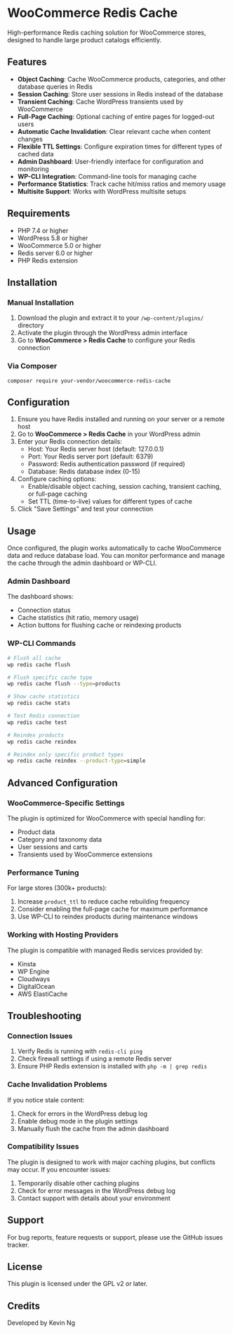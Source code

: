 # WooCommerce Redis Cache

High-performance Redis caching solution for WooCommerce stores, designed to handle large product catalogs efficiently.

## Features

- **Object Caching**: Cache WooCommerce products, categories, and other database queries in Redis
- **Session Caching**: Store user sessions in Redis instead of the database
- **Transient Caching**: Cache WordPress transients used by WooCommerce
- **Full-Page Caching**: Optional caching of entire pages for logged-out users
- **Automatic Cache Invalidation**: Clear relevant cache when content changes
- **Flexible TTL Settings**: Configure expiration times for different types of cached data
- **Admin Dashboard**: User-friendly interface for configuration and monitoring
- **WP-CLI Integration**: Command-line tools for managing cache
- **Performance Statistics**: Track cache hit/miss ratios and memory usage
- **Multisite Support**: Works with WordPress multisite setups

## Requirements

- PHP 7.4 or higher
- WordPress 5.8 or higher
- WooCommerce 5.0 or higher
- Redis server 6.0 or higher
- PHP Redis extension

## Installation

### Manual Installation

1. Download the plugin and extract it to your `/wp-content/plugins/` directory
2. Activate the plugin through the WordPress admin interface
3. Go to **WooCommerce > Redis Cache** to configure your Redis connection

### Via Composer

```
composer require your-vendor/woocommerce-redis-cache
```

## Configuration

1. Ensure you have Redis installed and running on your server or a remote host
2. Go to **WooCommerce > Redis Cache** in your WordPress admin
3. Enter your Redis connection details:
   - Host: Your Redis server host (default: 127.0.0.1)
   - Port: Your Redis server port (default: 6379)
   - Password: Redis authentication password (if required)
   - Database: Redis database index (0-15)
4. Configure caching options:
   - Enable/disable object caching, session caching, transient caching, or full-page caching
   - Set TTL (time-to-live) values for different types of cache
5. Click "Save Settings" and test your connection

## Usage

Once configured, the plugin works automatically to cache WooCommerce data and reduce database load. You can monitor performance and manage the cache through the admin dashboard or WP-CLI.

### Admin Dashboard

The dashboard shows:
- Connection status
- Cache statistics (hit ratio, memory usage)
- Action buttons for flushing cache or reindexing products

### WP-CLI Commands

```bash
# Flush all cache
wp redis cache flush

# Flush specific cache type
wp redis cache flush --type=products

# Show cache statistics
wp redis cache stats

# Test Redis connection
wp redis cache test

# Reindex products
wp redis cache reindex

# Reindex only specific product types
wp redis cache reindex --product-type=simple
```

## Advanced Configuration

### WooCommerce-Specific Settings

The plugin is optimized for WooCommerce with special handling for:
- Product data
- Category and taxonomy data
- User sessions and carts
- Transients used by WooCommerce extensions

### Performance Tuning

For large stores (300k+ products):
1. Increase `product_ttl` to reduce cache rebuilding frequency
2. Consider enabling the full-page cache for maximum performance
3. Use WP-CLI to reindex products during maintenance windows

### Working with Hosting Providers

The plugin is compatible with managed Redis services provided by:
- Kinsta
- WP Engine
- Cloudways
- DigitalOcean
- AWS ElastiCache

## Troubleshooting

### Connection Issues
1. Verify Redis is running with `redis-cli ping`
2. Check firewall settings if using a remote Redis server
3. Ensure PHP Redis extension is installed with `php -m | grep redis`

### Cache Invalidation Problems
If you notice stale content:
1. Check for errors in the WordPress debug log
2. Enable debug mode in the plugin settings
3. Manually flush the cache from the admin dashboard

### Compatibility Issues
The plugin is designed to work with major caching plugins, but conflicts may occur. If you encounter issues:
1. Temporarily disable other caching plugins
2. Check for error messages in the WordPress debug log
3. Contact support with details about your environment

## Support

For bug reports, feature requests or support, please use the GitHub issues tracker.

## License

This plugin is licensed under the GPL v2 or later.

## Credits

Developed by Kevin Ng

